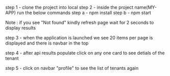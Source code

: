  step 1 - clone the project into local 
 step 2 - inside the project name(MY-APP) run the below commands
            step a -  npm install
            step b - npm start

Note : if you see "Not found" kindly refresh page wait for 2 seconds to display results 

step 3 - when the application is launched we see 20 items per page is displayed and there is navbar in the top 

step 4 - after api results populate click on any one card to see detials of the tenant 

step 5 - click on navbar "profile" to see the list of tenants again